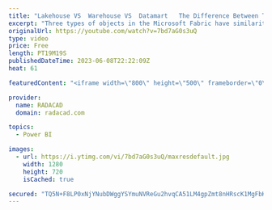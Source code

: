 ```yaml
---
title: "Lakehouse VS  Warehouse VS  Datamart   The Difference Between The Three Fabric Objects"
excerpt: "Three types of objects in the Microsoft Fabric have similarities in what they can do for an analytics system. These three are; Lakehouse, Data Warehouse, and Power BI Datamart. All three objects provide storage for the data, which can be loaded into them using an ETL process and read using something"
originalUrl: https://youtube.com/watch?v=7bd7aG0s3uQ
type: video
price: Free
length: PT19M19S
publishedDateTime: 2023-06-08T22:22:09Z
heat: 61

featuredContent: "<iframe width=\"800\" height=\"500\" frameborder=\"0\" src=\"https://www.youtube.com/embed/7bd7aG0s3uQ\" allow=\"accelerometer; autoplay; encrypted-media; gyroscope; picture-in-picture\" allowfullscreen></iframe>"

provider:
  name: RADACAD
  domain: radacad.com

topics:
  - Power BI

images:
  - url: https://i.ytimg.com/vi/7bd7aG0s3uQ/maxresdefault.jpg
    width: 1280
    height: 720
    isCached: true

secured: "TQ5N+F8LP0xNjYNubDWggYSYmuNVReGu2hvqCA51LM4gpZmt8nHRscK1MgFbKSD7cXUwObkIx8xdepYPPkqQCSONh4TlzyiMugmhwPEOz0affGby+oHM5pVCAFM2tV5vR5QCsSluYtCcjvjvE/9HRdDFAE4V/xR+YrB594jw0Zt4LsA41lrOC6nIdn93zsGPtzmqlyECpDeUnSMhODu5obmT+A2AzJl6UEbwOiv/2Mbi2m+GI/m+l0Fd90Myc9rLw7uFRZManBGDH1eu3IxlH25VxtMW1FYDnxYLGTzZ6hzePGbxkrxDXwBCpVmzz7srSqd8s/HdKDZolNJFF8U3d4zgmwd3Nqmh9E5OkEB2KwInKUy+7+UHYsoMwd/pYUPjNNrgQz0+3hCkAbErG2NzjaTsF01CBAWGggXB+0Ym3O0=;qyCzyKS5LooFdGhCQkYsmQ=="
---
```


